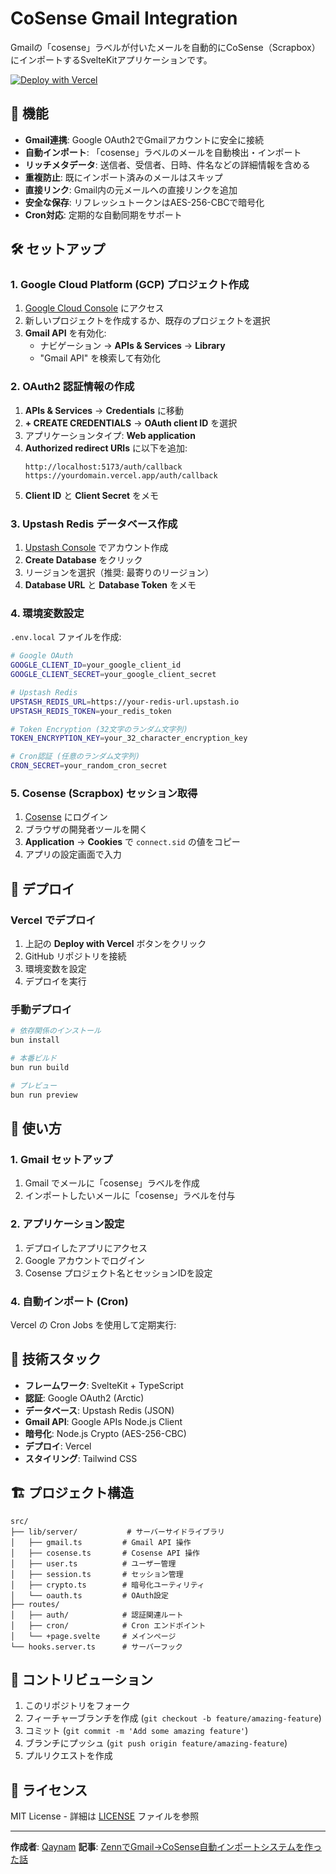 # CoSense Gmail Integration

Gmailの「cosense」ラベルが付いたメールを自動的にCoSense（Scrapbox）にインポートするSvelteKitアプリケーションです。

[![Deploy with Vercel](https://vercel.com/button)](https://vercel.com/new/clone?repository-url=https://github.com/qaynam/cosense-gmail-integration&env=GOOGLE_CLIENT_ID,GOOGLE_CLIENT_SECRET,UPSTASH_REDIS_URL,UPSTASH_REDIS_TOKEN,TOKEN_ENCRYPTION_KEY,CRON_SECRET&envDescription=Required%20environment%20variables%20for%20Gmail%20and%20CoSense%20integration)

## 🚀 機能

- **Gmail連携**: Google OAuth2でGmailアカウントに安全に接続
- **自動インポート**: 「cosense」ラベルのメールを自動検出・インポート
- **リッチメタデータ**: 送信者、受信者、日時、件名などの詳細情報を含める
- **重複防止**: 既にインポート済みのメールはスキップ
- **直接リンク**: Gmail内の元メールへの直接リンクを追加
- **安全な保存**: リフレッシュトークンはAES-256-CBCで暗号化
- **Cron対応**: 定期的な自動同期をサポート

## 🛠️ セットアップ

### 1. Google Cloud Platform (GCP) プロジェクト作成

1. [Google Cloud Console](https://console.cloud.google.com/) にアクセス
2. 新しいプロジェクトを作成するか、既存のプロジェクトを選択
3. **Gmail API** を有効化:
   - ナビゲーション → **APIs & Services** → **Library**
   - "Gmail API" を検索して有効化

### 2. OAuth2 認証情報の作成

1. **APIs & Services** → **Credentials** に移動
2. **+ CREATE CREDENTIALS** → **OAuth client ID** を選択
3. アプリケーションタイプ: **Web application**
4. **Authorized redirect URIs** に以下を追加:
   ```
   http://localhost:5173/auth/callback
   https://yourdomain.vercel.app/auth/callback
   ```
5. **Client ID** と **Client Secret** をメモ

### 3. Upstash Redis データベース作成

1. [Upstash Console](https://console.upstash.com/) でアカウント作成
2. **Create Database** をクリック
3. リージョンを選択（推奨: 最寄りのリージョン）
4. **Database URL** と **Database Token** をメモ

### 4. 環境変数設定

`.env.local` ファイルを作成:

```bash
# Google OAuth
GOOGLE_CLIENT_ID=your_google_client_id
GOOGLE_CLIENT_SECRET=your_google_client_secret

# Upstash Redis
UPSTASH_REDIS_URL=https://your-redis-url.upstash.io
UPSTASH_REDIS_TOKEN=your_redis_token

# Token Encryption (32文字のランダム文字列)
TOKEN_ENCRYPTION_KEY=your_32_character_encryption_key

# Cron認証 (任意のランダム文字列)
CRON_SECRET=your_random_cron_secret
```

### 5. Cosense (Scrapbox) セッション取得

1. [Cosense](https://scrapbox.io/) にログイン
2. ブラウザの開発者ツールを開く
3. **Application** → **Cookies** で `connect.sid` の値をコピー
4. アプリの設定画面で入力

## 🚀 デプロイ

### Vercel でデプロイ

1. 上記の **Deploy with Vercel** ボタンをクリック
2. GitHub リポジトリを接続
3. 環境変数を設定
4. デプロイを実行

### 手動デプロイ

```bash
# 依存関係のインストール
bun install

# 本番ビルド
bun run build

# プレビュー
bun run preview
```

## 📖 使い方

### 1. Gmail セットアップ

1. Gmail でメールに「cosense」ラベルを作成
2. インポートしたいメールに「cosense」ラベルを付与

### 2. アプリケーション設定

1. デプロイしたアプリにアクセス
2. Google アカウントでログイン
3. Cosense プロジェクト名とセッションIDを設定

### 4. 自動インポート (Cron)

Vercel の Cron Jobs を使用して定期実行:

## 🔧 技術スタック

- **フレームワーク**: SvelteKit + TypeScript
- **認証**: Google OAuth2 (Arctic)
- **データベース**: Upstash Redis (JSON)
- **Gmail API**: Google APIs Node.js Client
- **暗号化**: Node.js Crypto (AES-256-CBC)
- **デプロイ**: Vercel
- **スタイリング**: Tailwind CSS

## 🏗️ プロジェクト構造

```
src/
├── lib/server/           # サーバーサイドライブラリ
│   ├── gmail.ts         # Gmail API 操作
│   ├── cosense.ts       # Cosense API 操作
│   ├── user.ts          # ユーザー管理
│   ├── session.ts       # セッション管理
│   ├── crypto.ts        # 暗号化ユーティリティ
│   └── oauth.ts         # OAuth設定
├── routes/
│   ├── auth/            # 認証関連ルート
│   ├── cron/            # Cron エンドポイント
│   └── +page.svelte     # メインページ
└── hooks.server.ts      # サーバーフック
```

## 🤝 コントリビューション

1. このリポジトリをフォーク
2. フィーチャーブランチを作成 (`git checkout -b feature/amazing-feature`)
3. コミット (`git commit -m 'Add some amazing feature'`)
4. ブランチにプッシュ (`git push origin feature/amazing-feature`)
5. プルリクエストを作成

## 📝 ライセンス

MIT License - 詳細は [LICENSE](LICENSE) ファイルを参照

---

**作成者**: [Qaynam](https://github.com/qaynam)
**記事**: [ZennでGmail→CoSense自動インポートシステムを作った話](https://zenn.dev/yourusername/articles/gmail-cosense-integration)
